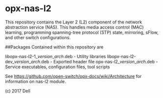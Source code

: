# opx-nas-l2
This repository contains the Layer 2 (L2) component of the network abstraction service (NAS). This handles media access control (MAC) learning, programming spanning-tree protocol (STP) state, mirroring, sFlow, and other switch configurations.

##Packages
Contained within this repository are

libopx-nas-l2-1\_*version*\_*arch*.deb      - Utility libraries
libopx-nas-l2-dev\_*version*\_*arch*.deb    - Exported header file
opx-nas-l2\_*version*\_*arch*.deb           - Service executables, configuration files, tool scripts

See https://github.com/open-switch/opx-docs/wiki/Architecture for information on nas-l2 module.

(c) 2017 Dell
